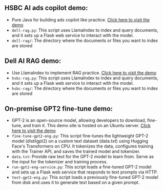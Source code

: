 
## HSBC AI ads copilot demo:
- Pure Java for building ads copilot like practice. [Click here to visit the demo](http://103.144.32.3:8080/gpt/demo-ads-copilot-hsbc.html)
- `dell-rag.py`: This script uses LlamaIndex to index and query documents, and it sets up a Flask web service to interact with the model.
- `dell-rag/`: The directory where the documents or files you want to index are stored

## Dell AI RAG demo:
- Use LlamaIndex to implement RAG practice. [Click here to visit the demo](http://103.144.32.3:8080/gpt/demo-rag-hsbc.html)
- `hsbc-rag.py`: This script uses LlamaIndex to index and query documents, and it sets up a Flask web service to interact with the model.
- `hsbc-rag/`: The directory where the documents or files you want to index are stored

## On-premise GPT2 fine-tune demo:
- GPT-2 is an open-source model, allowing developers to download, fine-tune, and train it. This demo site is hosted on an Ubuntu server. [Click here to visit the demo](http://103.144.32.3:8080/gpt/demo-gpt2-eng.html)
- `fine-tune-gpt2-eng.py`: This script fine-tunes the lightweight GPT-2 model (distilgpt2) on a custom text dataset (data.txt) using Hugging Face's Transformers on CPU. It tokenizes the data, configures training with the Trainer API, and saves the trained model and tokenizer.
- `data.txt`: Provide raw text for the GPT-2 model to learn from. Serve as the input for the tokenizer and training process.
- `run-gpt2-eng-service.py`: This script loads a fine-tuned GPT-2 model and sets up a Flask web service that responds to text prompts via HTTP.
- `test-gpt2-eng.py`: This script loads a previously fine-tuned GPT-2 model from disk and uses it to generate text based on a given prompt.
